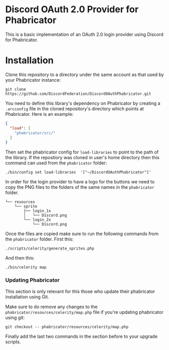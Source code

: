 # Discord OAuth 2.0 Provider for Phabricator
This is a basic implementation of an OAuth 2.0 login provider using Discord for Phabricator.

# Installation
Clone this repository to a directory under the same account as that used by your Phabricator instance:
```
git clone https://github.com/DiscordFederation/DiscordOAuthPhabricator.git
```

You need to define this library's dependency on Phabricator by creating a `.arcconfig` file in the cloned repository's directory which points at Phabricator. Here is an example: 
```json
{
  "load": [
    "phabricator/src/"
  ]
}
```

Then set the phabricator config for `load-libraries` to point to the path of the library. If the repostiory was cloned in user's home directory then this command can used from the `phabricator` folder:
```
./bin/config set load-libraries  '["~/DiscordOAuthPhabricator"]'
```

In order for the login provider to have a logo for the buttons we need to copy the PNG files to the folders of the same names in the `phabricator` folder.
```
└── resources
    └── sprite
        ├── login_1x
        │   └── Discord.png
        └── login_2x
            └── Discord.png
```

Once the files are copied make sure to run the following commands from the `phabricator` folder.
First this:

```
./scripts/celerity/generate_sprites.php
```
And then this:
```
./bin/celerity map
```

### Updating Phabricator
This section is only relevant for this those who update their phabricator installation using Git.

Make sure to do remove any changes to the `phabricator/resources/celerity/map.php` file if you're updating phabricator using git:

```
git checkout -- phabricator/resources/celerity/map.php
```

Finally add the last two commands in the section before to your upgrade scripts.
